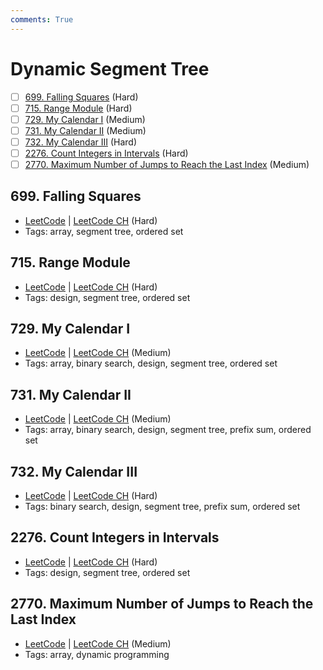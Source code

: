 ```yaml
---
comments: True
---
```


# Dynamic Segment Tree

- [ ] [699. Falling Squares](https://leetcode.cn/problems/falling-squares/) (Hard)
- [ ] [715. Range Module](https://leetcode.cn/problems/range-module/) (Hard)
- [ ] [729. My Calendar I](https://leetcode.cn/problems/my-calendar-i/) (Medium)
- [ ] [731. My Calendar II](https://leetcode.cn/problems/my-calendar-ii/) (Medium)
- [ ] [732. My Calendar III](https://leetcode.cn/problems/my-calendar-iii/) (Hard)
- [ ] [2276. Count Integers in Intervals](https://leetcode.cn/problems/count-integers-in-intervals/) (Hard)
- [ ] [2770. Maximum Number of Jumps to Reach the Last Index](https://leetcode.cn/problems/maximum-number-of-jumps-to-reach-the-last-index/) (Medium)

## 699. Falling Squares

-   [LeetCode](https://leetcode.com/problems/falling-squares/) | [LeetCode CH](https://leetcode.cn/problems/falling-squares/) (Hard)
-   Tags: array, segment tree, ordered set

## 715. Range Module

-   [LeetCode](https://leetcode.com/problems/range-module/) | [LeetCode CH](https://leetcode.cn/problems/range-module/) (Hard)
-   Tags: design, segment tree, ordered set

## 729. My Calendar I

-   [LeetCode](https://leetcode.com/problems/my-calendar-i/) | [LeetCode CH](https://leetcode.cn/problems/my-calendar-i/) (Medium)
-   Tags: array, binary search, design, segment tree, ordered set

## 731. My Calendar II

-   [LeetCode](https://leetcode.com/problems/my-calendar-ii/) | [LeetCode CH](https://leetcode.cn/problems/my-calendar-ii/) (Medium)
-   Tags: array, binary search, design, segment tree, prefix sum, ordered set

## 732. My Calendar III

-   [LeetCode](https://leetcode.com/problems/my-calendar-iii/) | [LeetCode CH](https://leetcode.cn/problems/my-calendar-iii/) (Hard)
-   Tags: binary search, design, segment tree, prefix sum, ordered set

## 2276. Count Integers in Intervals

-   [LeetCode](https://leetcode.com/problems/count-integers-in-intervals/) | [LeetCode CH](https://leetcode.cn/problems/count-integers-in-intervals/) (Hard)
-   Tags: design, segment tree, ordered set

## 2770. Maximum Number of Jumps to Reach the Last Index

-   [LeetCode](https://leetcode.com/problems/maximum-number-of-jumps-to-reach-the-last-index/) | [LeetCode CH](https://leetcode.cn/problems/maximum-number-of-jumps-to-reach-the-last-index/) (Medium)
-   Tags: array, dynamic programming
